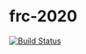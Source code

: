 # frc-2020

[![Build Status](https://travis-ci.org/chopshop-166/frc-2020.svg?branch=master)](https://travis-ci.org/chopshop-166/frc-2020)
